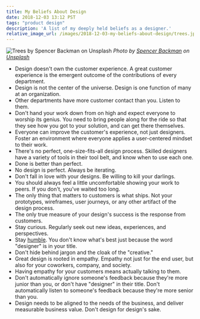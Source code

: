 ```yaml
---
title: My Beliefs About Design
date: 2018-12-03 13:12 PST
tags: "product design"
description: 'A list of my deeply held beliefs as a designer.'
relative_image_url: /images/2018-12-03-my-beliefs-about-design/trees.jpg
---
```


![Trees by Spencer Backman on Unsplash](/images/2018-12-03-my-beliefs-about-design/trees.jpg)
_Photo by [Spencer Backman](https://unsplash.com/@spencerbackman) on [Unsplash](https://unsplash.com/?utm_source=unsplash&utm_medium=referral&utm_content=creditCopyText)_

- Design doesn't own the customer experience. A great customer experience is the emergent outcome of the contributions of every department.
- Design is not the center of the universe. Design is one function of many at an organization.
- Other departments have more customer contact than you. Listen to them.
- Don't hand your work down from on high and expect everyone to worship its genius. You need to bring people along for the ride so that they see how you got to your solution, and can get there themselves.
- Everyone can improve the customer's experience, not just designers. Foster an environment where everyone applies a user-centered mindset to their work.
- There's no perfect, one-size-fits-all design process. Skilled designers have a variety of tools in their tool belt, and know when to use each one.
- Done is better than perfect.
- No design is perfect. Always be iterating.
- Don't fall in love with your designs. Be willing to kill your darlings.
- You should always feel a little uncomfortable showing your work to peers. If you don't, you've waited too long.
- The only thing that matters to customers is what ships. Not your prototypes, wireframes, user journeys, or any other artifact of the design process.
- The only true measure of your design's success is the response from customers.
- Stay curious. Regularly seek out new ideas, experiences, and perspectives.
- Stay [humble](https://www.youtube.com/watch?v=tvTRZJ-4EyI). You don't know what's best just because the word "designer" is in your title.
- Don't hide behind jargon and the cloak of the "creative."
- Great design is rooted in empathy. Empathy not just for the end user, but also for your coworkers, company, and society.
- Having empathy for your customers means actually talking to them.
- Don't automatically ignore someone's feedback because they're more junior than you, or don't have "designer" in their title. Don't automatically listen to someone's feedback because they're more senior than you.
- Design needs to be aligned to the needs of the business, and deliver measurable business value. Don't design for design's sake.
